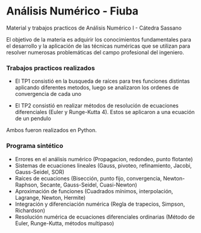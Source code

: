 # Análisis Numérico - Fiuba
Material y trabajos practicos de Análisis Numérico I - Cátedra Sassano  

El objetivo de la materia es adquirir los conocimientos fundamentales para el desarrollo y la aplicación de las técnicas
numéricas que se utilizan para resolver numerosas problemáticas del campo profesional del ingeniero. 

### Trabajos practicos realizados

* El TP1 consistió en la busqueda de raíces para tres funciones distintas aplicando diferentes metodos, luego se analizaron los ordenes de convergencia de cada uno    

* El TP2 consistió en realizar métodos de resolución de ecuaciones diferenciales (Euler y Runge-Kutta 4). Estos se aplicaron a una ecuación de un pendulo

Ambos fueron realizados en Python.

### Programa sintético
* Errores en el análisis numérico (Propagacion, redondeo, punto flotante)
* Sistemas de ecuaciones lineales (Gauss, pivoteo, refinamiento, Jacobi, Gauss-Seidel, SOR)
* Raíces de ecuaciones (Bisección, punto fijo, convergencia, Newton-Raphson, Secante, Gauss-Seidel, Cuasi-Newton)
* Aproximación de funciones (Cuadrados mínimos, interpolación, Lagrange, Newton, Hermite)
* Integración y diferenciación numérica (Regla de trapecios, Simpson, Richardson)
* Resolución numérica de ecuaciones diferenciales ordinarias (Método de Euler, Runge-Kutta, métodos multipaso)






